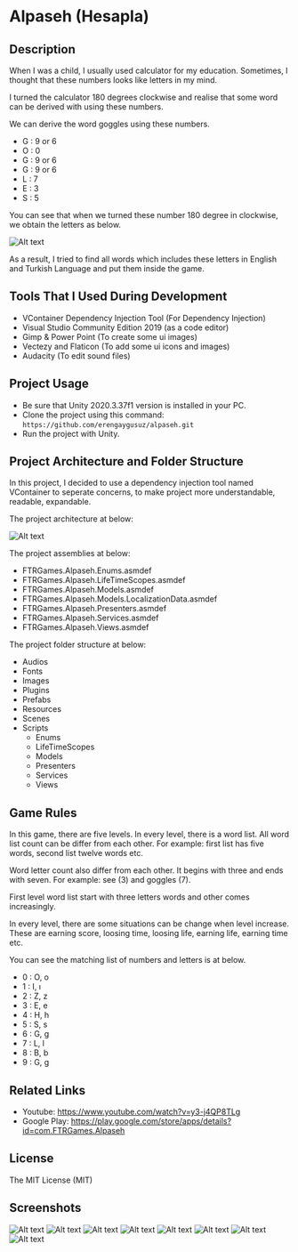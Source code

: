 # Alpaseh (Hesapla)

## Description

When I was a child, I usually used calculator for my education. Sometimes, I thought that these numbers looks like letters in my mind. 

I turned the calculator 180 degrees clockwise and realise that some word can be derived with using these numbers. 

We can derive the word goggles using these numbers.

* G : 9 or 6
* O : 0
* G : 9 or 6
* G : 9 or 6
* L : 7
* E : 3
* S : 5

You can see that when we turned these number 180 degree in clockwise, we obtain the letters as below.

![Alt text](/images/calculator-with-letters.png)

As a result, I tried to find all words which includes these letters in English and Turkish Language and put them inside the game.

## Tools That I Used During Development

* VContainer Dependency Injection Tool (For Dependency Injection)
* Visual Studio Community Edition 2019 (as a code editor)
* Gimp & Power Point (To create some ui images)
* Vectezy and Flaticon (To add some ui icons and images)
* Audacity (To edit sound files)

## Project Usage

* Be sure that Unity 2020.3.37f1 version is installed in your PC.
* Clone the project using this command: ``` https://github.com/erengaygusuz/alpaseh.git ```
* Run the project with Unity.

## Project Architecture and Folder Structure

In this project, I decided to use a dependency injection tool named VContainer to seperate concerns, to make project more understandable, readable, expandable.

The project architecture at below:

![Alt text](/images/project-architecture.png)

The project assemblies at below:

* FTRGames.Alpaseh.Enums.asmdef
* FTRGames.Alpaseh.LifeTimeScopes.asmdef
* FTRGames.Alpaseh.Models.asmdef
* FTRGames.Alpaseh.Models.LocalizationData.asmdef
* FTRGames.Alpaseh.Presenters.asmdef
* FTRGames.Alpaseh.Services.asmdef
* FTRGames.Alpaseh.Views.asmdef

The project folder structure at below:

* Audios
* Fonts
* Images
* Plugins
* Prefabs
* Resources
* Scenes
* Scripts
  * Enums
  * LifeTimeScopes
  * Models
  * Presenters
  * Services
  * Views

## Game Rules

In this game, there are five levels. In every level, there is a word list. All word list count can be differ from each other. For example: first list has five words, second list twelve words etc.

Word letter count also differ from each other. It begins with three and ends with seven. For example: see (3) and goggles (7).

First level word list start with three letters words and other comes increasingly.

In every level, there are some situations can be change when level increase. These are earning score, loosing time, loosing life, earning life, earning time etc.

You can see the matching list of numbers and letters is at below.

* 0 : O, o
* 1 : I, ı
* 2 : Z, z
* 3 : E, e
* 4 : H, h
* 5 : S, s
* 6 : G, g
* 7 : L, l
* 8 : B, b
* 9 : G, g 

## Related Links

* Youtube: https://www.youtube.com/watch?v=y3-j4QP8TLg
* Google Play: https://play.google.com/store/apps/details?id=com.FTRGames.Alpaseh

## License

The MIT License (MIT)

## Screenshots

![Alt text](/images/screenshots/1.jpg)
![Alt text](/images/screenshots/2.jpg)
![Alt text](/images/screenshots/3.jpg)
![Alt text](/images/screenshots/4.jpg)
![Alt text](/images/screenshots/5.jpg)
![Alt text](/images/screenshots/6.jpg)
![Alt text](/images/screenshots/8.jpg)
![Alt text](/images/screenshots/10.jpg)
